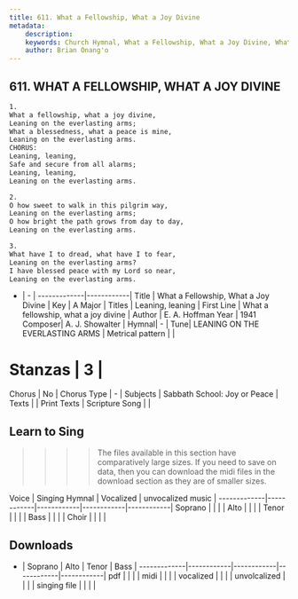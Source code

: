 ```yaml
---
title: 611. What a Fellowship, What a Joy Divine
metadata:
    description: 
    keywords: Church Hymnal, What a Fellowship, What a Joy Divine, What a fellowship, what a joy divine, Leaning, leaning 
    author: Brian Onang'o
---
```



## 611. WHAT A FELLOWSHIP, WHAT A JOY DIVINE

```txt
1.
What a fellowship, what a joy divine,
Leaning on the everlasting arms;
What a blessedness, what a peace is mine,
Leaning on the everlasting arms.
CHORUS:
Leaning, leaning,
Safe and secure from all alarms;
Leaning, leaning,
Leaning on the everlasting arms.

2.
O how sweet to walk in this pilgrim way,
Leaning on the everlasting arms;
O how bright the path grows from day to day,
Leaning on the everlasting arms.

3.
What have I to dread, what have I to fear,
Leaning on the everlasting arms?
I have blessed peace with my Lord so near,
Leaning on the everlasting arms.
```

- |   -  |
-------------|------------|
Title | What a Fellowship, What a Joy Divine |
Key | A Major |
Titles | Leaning, leaning  |
First Line | What a fellowship, what a joy divine |
Author | E. A. Hoffman
Year | 1941
Composer| A. J. Showalter |
Hymnal|  - |
Tune| LEANING ON THE EVERLASTING ARMS |
Metrical pattern | |
# Stanzas | 3 |
Chorus | No |
Chorus Type | - |
Subjects | Sabbath School: Joy or Peace |
Texts |  |
Print Texts | 
Scripture Song |  |
  
## Learn to Sing

>>>> The files available in this section have comparatively large sizes. If you need to save on data, then you can download the midi files in the download section as they are of smaller sizes.

Voice |  Singing Hymnal | Vocalized | unvocalized music |
-------------|------------|------------|------------|------------|
Soprano | | | |
Alto | | | |
Tenor | | | |
Bass | | | |
Choir | | | |

## Downloads

- |  Soprano | Alto | Tenor | Bass |
-------------|------------|------------|------------|------------|
pdf | | | |
midi | | | |
vocalized | | | |
unvolcalized | | | |
singing file | | | |
  